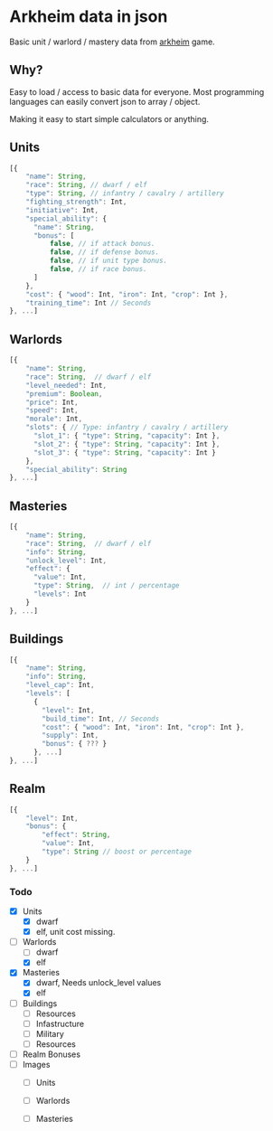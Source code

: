 # Arkheim data in json

Basic unit / warlord / mastery data from [arkheim](https://arkheim.com/) game. 

## Why?

Easy to load / access to basic data for everyone.
Most programming languages can easily convert json to array / object.

Making it easy to start simple calculators or anything.

## Units
```js
[{
    "name": String,
    "race": String, // dwarf / elf
    "type": String, // infantry / cavalry / artillery
    "fighting_strength": Int,
    "initiative": Int,
    "special_ability": {
      "name": String,
      "bonus": [
          false, // if attack bonus.
          false, // if defense bonus.
          false, // if unit type bonus.
          false, // if race bonus.
      ]
    },
    "cost": { "wood": Int, "iron": Int, "crop": Int },
    "training_time": Int // Seconds
}, ...] 
```

## Warlords
```js
[{
    "name": String,
    "race": String,  // dwarf / elf
    "level_needed": Int,
    "premium": Boolean,
    "price": Int,
    "speed": Int,
    "morale": Int,
    "slots": { // Type: infantry / cavalry / artillery
      "slot_1": { "type": String, "capacity": Int },
      "slot_2": { "type": String, "capacity": Int },
      "slot_3": { "type": String, "capacity": Int }
    },
    "special_ability": String
}, ...]
```

## Masteries
```js
[{
    "name": String,
    "race": String,  // dwarf / elf
    "info": String,
    "unlock_level": Int,
    "effect": {
      "value": Int,
      "type": String,  // int / percentage
      "levels": Int
    }
}, ...]
```

## Buildings
```js
[{
    "name": String,
    "info": String,
    "level_cap": Int,
    "levels": [
      {
        "level": Int,
        "build_time": Int, // Seconds
        "cost": { "wood": Int, "iron": Int, "crop": Int },
        "supply": Int,
        "bonus": { ??? }
      }, ...]      
}, ...]
```

## Realm
```js
[{ 
    "level": Int, 
    "bonus": { 
        "effect": String, 
        "value": Int, 
        "type": String // boost or percentage
    }    
}, ...]
```




### Todo

- [x] Units
    - [x] dwarf
    - [x] elf, unit cost missing.
- [ ] Warlords
    - [ ] dwarf
    - [x] elf
- [x] Masteries
    - [x] dwarf, Needs unlock_level values
    - [x] elf
- [ ] Buildings
    - [ ] Resources
    - [ ] Infastructure
    - [ ] Military
    - [ ] Resources

- [ ] Realm Bonuses
- [ ] Images
    - [ ] Units
    - [ ] Warlords
    - [ ] Masteries



